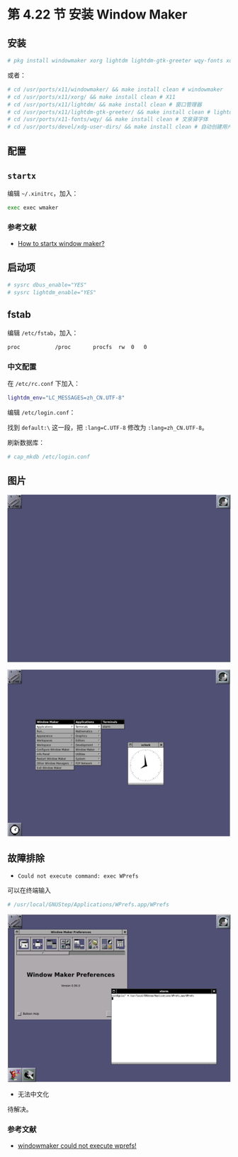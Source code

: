 # 第 4.22 节 安装 Window Maker

## 安装

```sh
# pkg install windowmaker xorg lightdm lightdm-gtk-greeter wqy-fonts xdg-user-dirs
```

或者：

```sh
# cd /usr/ports/x11/windowmaker/ && make install clean # windowmaker
# cd /usr/ports/x11/xorg/ && make install clean # X11
# cd /usr/ports/x11/lightdm/ && make install clean # 窗口管理器
# cd /usr/ports/x11/lightdm-gtk-greeter/ && make install clean # lightdm的用户界面，没有这个无法启动 lightdm
# cd /usr/ports/x11-fonts/wqy/ && make install clean # 文泉驿字体
# cd /usr/ports/devel/xdg-user-dirs/ && make install clean # 自动创建用户目录的工具
```

## 配置

## `startx`

编辑 `~/.xinitrc`，加入：

```sh
exec exec wmaker
```

### 参考文献

- [How to startx window maker?](https://www.linuxquestions.org/questions/debian-26/how-to-startx-window-maker-230516/)

## 启动项

```sh
# sysrc dbus_enable="YES"
# sysrc lightdm_enable="YES"
```

## fstab

编辑 `/etc/fstab`，加入：

```sh
proc           /proc       procfs  rw  0   0
```

### 中文配置

在 `/etc/rc.conf` 下加入：

```sh
lightdm_env="LC_MESSAGES=zh_CN.UTF-8" 
```

编辑 `/etc/login.conf`：

找到 `default:\` 这一段，把 `:lang=C.UTF-8` 修改为 `:lang=zh_CN.UTF-8`。

刷新数据库：

```sh
# cap_mkdb /etc/login.conf
```

## 图片

![FreeBSD 安装 Window Maker](../.gitbook/assets/WindowMaker1.png)

![FreeBSD 安装 Window Maker](../.gitbook/assets/WindowMaker2.png)



## 故障排除

- `Could not execute command: exec WPrefs`

可以在终端输入

```sh
# /usr/local/GNUStep/Applications/WPrefs.app/WPrefs
```

![FreeBSD 安装 Window Maker](../.gitbook/assets/WindowMaker3.png)

- 无法中文化

待解决。

### 参考文献

- [windowmaker could not execute wprefs!](https://forums.freebsd.org/threads/windowmaker-could-not-execute-wprefs.92625/)
